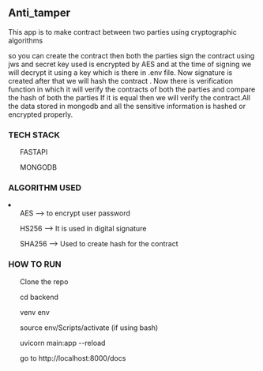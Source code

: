 <h2>Anti_tamper</h2> 

<p>This app is to make contract between two parties using cryptographic algorithms</p>
so you can create the contract then both the parties sign the contract using jws and secret key used is encrypted by AES and at the time of signing we will decrypt it using a key which is there in .env file. Now signature is created after that we will hash the contract . Now there is verification function in which it will verify the contracts of both the parties and compare the hash of both the parties If it is equal then we will verify the contract.All the data stored in mongodb and all the sensitive information is hashed or encrypted properly.


<h3>TECH STACK </h3>
<ul>FASTAPI</ul>
<ul>MONGODB</ul>


<h3>ALGORITHM USED </h3>
<li>
<ul>AES --> to encrypt user password</ul>
<ul>HS256 --> It is used in digital signature</ul>
<ul>SHA256 --> Used to  create hash for the contract </ul>
</li>

<h3>HOW TO RUN </h3>

<ul> Clone the repo</ul>
<ul> cd backend</ul>
<ul> venv env</ul>
<ul> source env/Scripts/activate  (if using bash)</ul>
<ul> uvicorn main:app --reload</ul>
<ul> go to http://localhost:8000/docs </ul> 




